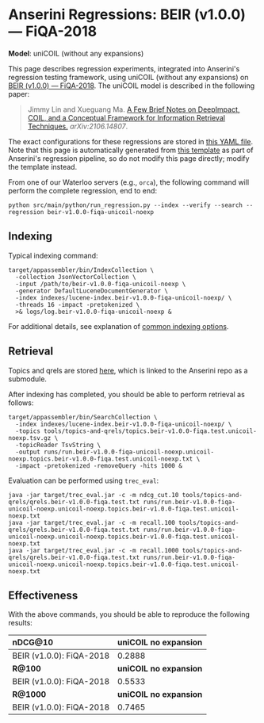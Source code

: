 # Anserini Regressions: BEIR (v1.0.0) &mdash; FiQA-2018

**Model**: uniCOIL (without any expansions)

This page describes regression experiments, integrated into Anserini's regression testing framework, using uniCOIL (without any expansions) on [BEIR (v1.0.0) &mdash; FiQA-2018](http://beir.ai/).
The uniCOIL model is described in the following paper:

> Jimmy Lin and Xueguang Ma. [A Few Brief Notes on DeepImpact, COIL, and a Conceptual Framework for Information Retrieval Techniques.](https://arxiv.org/abs/2106.14807) _arXiv:2106.14807_.

The exact configurations for these regressions are stored in [this YAML file](../../src/main/resources/regression/beir-v1.0.0-fiqa-unicoil-noexp.yaml).
Note that this page is automatically generated from [this template](../../src/main/resources/docgen/templates/beir-v1.0.0-fiqa-unicoil-noexp.template) as part of Anserini's regression pipeline, so do not modify this page directly; modify the template instead.

From one of our Waterloo servers (e.g., `orca`), the following command will perform the complete regression, end to end:

```
python src/main/python/run_regression.py --index --verify --search --regression beir-v1.0.0-fiqa-unicoil-noexp
```

## Indexing

Typical indexing command:

```
target/appassembler/bin/IndexCollection \
  -collection JsonVectorCollection \
  -input /path/to/beir-v1.0.0-fiqa-unicoil-noexp \
  -generator DefaultLuceneDocumentGenerator \
  -index indexes/lucene-index.beir-v1.0.0-fiqa-unicoil-noexp/ \
  -threads 16 -impact -pretokenized \
  >& logs/log.beir-v1.0.0-fiqa-unicoil-noexp &
```

For additional details, see explanation of [common indexing options](../../docs/common-indexing-options.md).

## Retrieval

Topics and qrels are stored [here](https://github.com/castorini/anserini-tools/tree/master/topics-and-qrels), which is linked to the Anserini repo as a submodule.

After indexing has completed, you should be able to perform retrieval as follows:

```
target/appassembler/bin/SearchCollection \
  -index indexes/lucene-index.beir-v1.0.0-fiqa-unicoil-noexp/ \
  -topics tools/topics-and-qrels/topics.beir-v1.0.0-fiqa.test.unicoil-noexp.tsv.gz \
  -topicReader TsvString \
  -output runs/run.beir-v1.0.0-fiqa-unicoil-noexp.unicoil-noexp.topics.beir-v1.0.0-fiqa.test.unicoil-noexp.txt \
  -impact -pretokenized -removeQuery -hits 1000 &
```

Evaluation can be performed using `trec_eval`:

```
java -jar target/trec_eval.jar -c -m ndcg_cut.10 tools/topics-and-qrels/qrels.beir-v1.0.0-fiqa.test.txt runs/run.beir-v1.0.0-fiqa-unicoil-noexp.unicoil-noexp.topics.beir-v1.0.0-fiqa.test.unicoil-noexp.txt
java -jar target/trec_eval.jar -c -m recall.100 tools/topics-and-qrels/qrels.beir-v1.0.0-fiqa.test.txt runs/run.beir-v1.0.0-fiqa-unicoil-noexp.unicoil-noexp.topics.beir-v1.0.0-fiqa.test.unicoil-noexp.txt
java -jar target/trec_eval.jar -c -m recall.1000 tools/topics-and-qrels/qrels.beir-v1.0.0-fiqa.test.txt runs/run.beir-v1.0.0-fiqa-unicoil-noexp.unicoil-noexp.topics.beir-v1.0.0-fiqa.test.unicoil-noexp.txt
```

## Effectiveness

With the above commands, you should be able to reproduce the following results:

| **nDCG@10**                                                                                                  | **uniCOIL no expansion**|
|:-------------------------------------------------------------------------------------------------------------|-----------|
| BEIR (v1.0.0): FiQA-2018                                                                                     | 0.2888    |
| **R@100**                                                                                                    | **uniCOIL no expansion**|
| BEIR (v1.0.0): FiQA-2018                                                                                     | 0.5533    |
| **R@1000**                                                                                                   | **uniCOIL no expansion**|
| BEIR (v1.0.0): FiQA-2018                                                                                     | 0.7465    |
